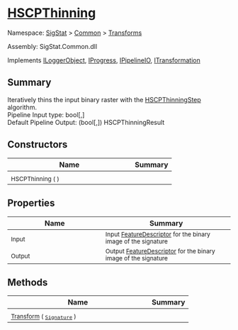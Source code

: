 # [HSCPThinning](./HSCPThinning.md)

Namespace: [SigStat]() > [Common](./../README.md) > [Transforms](./README.md)

Assembly: SigStat.Common.dll

Implements [ILoggerObject](./../ILoggerObject.md), [IProgress](./../Helpers/IProgress.md), [IPipelineIO](./../Pipeline/IPipelineIO.md), [ITransformation](./../ITransformation.md)

## Summary
Iteratively thins the input binary raster with the [HSCPThinningStep](https://github.com/hargitomi97/sigstat/blob/master/docs/md/SigStat/Common/Algorithms/HSCPThinningStep.md) algorithm.  <br>Pipeline Input type: bool[,]<br>Default Pipeline Output: (bool[,]) HSCPThinningResult

## Constructors

| Name | Summary | 
| --- | --- | 
| <sub>HSCPThinning (  )</sub><span>&nbsp;&nbsp;&nbsp;&nbsp;&nbsp;&nbsp;&nbsp;&nbsp;&nbsp;&nbsp;&nbsp;&nbsp;&nbsp;&nbsp;&nbsp;&nbsp;&nbsp;&nbsp;&nbsp;&nbsp;&nbsp;&nbsp;&nbsp;&nbsp;&nbsp;&nbsp;&nbsp;&nbsp;&nbsp;&nbsp;&nbsp;&nbsp;&nbsp;&nbsp;&nbsp;&nbsp;</span>| <sub></sub>| <br>


## Properties

| Name | Summary | 
| --- | --- | 
| <sub>Input</sub><span>&nbsp;&nbsp;&nbsp;&nbsp;&nbsp;&nbsp;&nbsp;&nbsp;&nbsp;&nbsp;&nbsp;&nbsp;&nbsp;&nbsp;&nbsp;&nbsp;&nbsp;&nbsp;&nbsp;&nbsp;&nbsp;&nbsp;&nbsp;&nbsp;&nbsp;&nbsp;&nbsp;&nbsp;&nbsp;&nbsp;&nbsp;&nbsp;&nbsp;&nbsp;&nbsp;&nbsp;</span>| <sub>Input [FeatureDescriptor](https://github.com/hargitomi97/sigstat/blob/master/docs/md/SigStat/Common/FeatureDescriptor.md) for the binary image of the signature</sub>| <br>
| <sub>Output</sub><span>&nbsp;&nbsp;&nbsp;&nbsp;&nbsp;&nbsp;&nbsp;&nbsp;&nbsp;&nbsp;&nbsp;&nbsp;&nbsp;&nbsp;&nbsp;&nbsp;&nbsp;&nbsp;&nbsp;&nbsp;&nbsp;&nbsp;&nbsp;&nbsp;&nbsp;&nbsp;&nbsp;&nbsp;&nbsp;&nbsp;&nbsp;&nbsp;&nbsp;&nbsp;&nbsp;&nbsp;</span>| <sub>Output [FeatureDescriptor](https://github.com/hargitomi97/sigstat/blob/master/docs/md/SigStat/Common/FeatureDescriptor.md) for the binary image of the signature</sub>| <br>


## Methods

| Name | Summary | 
| --- | --- | 
| <sub>[Transform](./Methods/HSCPThinning-100663664.md) ( [`Signature`](./../Signature.md) )</sub><span>&nbsp;&nbsp;&nbsp;&nbsp;&nbsp;&nbsp;&nbsp;&nbsp;&nbsp;&nbsp;&nbsp;&nbsp;&nbsp;&nbsp;&nbsp;&nbsp;&nbsp;&nbsp;&nbsp;&nbsp;&nbsp;&nbsp;&nbsp;&nbsp;&nbsp;&nbsp;&nbsp;&nbsp;&nbsp;&nbsp;&nbsp;&nbsp;&nbsp;&nbsp;&nbsp;&nbsp;</span>| <sub></sub>| <br>



